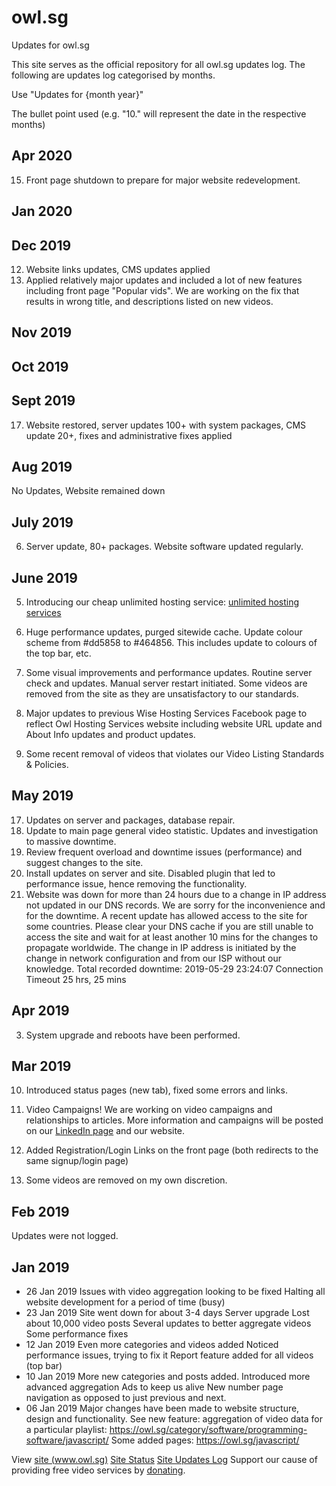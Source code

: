 # owl.sg
Updates for owl.sg

This site serves as the official repository for all owl.sg updates log.
The following are updates log categorised by months.

Use "Updates for {month year}"

The bullet point used (e.g. "10." will represent the date in the respective months)
## Apr 2020
15. Front page shutdown to prepare for major website redevelopment.
## Jan 2020
## Dec 2019
12. Website links updates, CMS updates applied
13. Applied relatively major updates and included a lot of new features including front page "Popular vids". We are working on the fix that results in wrong title, and descriptions listed on new videos.
## Nov 2019
## Oct 2019
## Sept 2019
17. Website restored, server updates 100+ with system packages, CMS update 20+, fixes and administrative fixes applied

## Aug 2019
No Updates, Website remained down

## July 2019
06. Server update, 80+ packages. Website software updated regularly.

## June 2019
05. Introducing our cheap unlimited hosting service: [unlimited hosting services](https://owl.sg/hosting/)
10. Huge performance updates, purged sitewide cache. Update colour scheme from #dd5858 to #464856. This includes update to colours of the top bar, etc.
13. Some visual improvements and performance updates. Routine server check and updates. Manual server restart initiated. Some videos are removed from the site as they are unsatisfactory to our standards.

14. Major updates to previous Wise Hosting Services Facebook page to reflect Owl Hosting Services website including website URL update and About Info updates and product updates.

17. Some recent removal of videos that violates our Video Listing Standards & Policies.

## May 2019
17. Updates on server and packages, database repair.
18. Update to main page general video statistic. Updates and investigation to massive downtime.
19. Review frequent overload and downtime issues (performance) and suggest changes to the site.
23. Install updates on server and site. Disabled plugin that led to performance issue, hence removing the functionality.
31. Website was down for more than 24 hours due to a change in IP address not updated in our DNS records. We are sorry for the inconvenience and for the downtime. A recent update has allowed access to the site for some countries. Please clear your DNS cache if you are still unable to access the site and wait for at least another 10 mins for the changes to propagate worldwide. The change in IP address is initiated by the change in network configuration and from our ISP without our knowledge. Total recorded downtime:
2019-05-29 23:24:07	Connection Timeout	25 hrs, 25 mins

## Apr 2019
3. System upgrade and reboots have been performed.

## Mar 2019
10. Introduced status pages (new tab), fixed some errors and links.
12. Video Campaigns! We are working on video campaigns and relationships to articles. More information and campaigns will be posted on our [LinkedIn page](https://www.linkedin.com/company/18977574/) and our website. 

27.  Added Registration/Login Links on the front page (both redirects to the same signup/login page)

29. Some videos are removed on my own discretion.

## Feb 2019
Updates were not logged.

## Jan 2019
- 26 Jan 2019
Issues with video aggregation looking to be fixed
Halting all website development for a period of time (busy)
- 23 Jan 2019
Site went down for about 3-4 days
Server upgrade
Lost about 10,000 video posts
Several updates to better aggregate videos
Some performance fixes
- 12 Jan 2019
Even more categories and videos added
Noticed performance issues, trying to fix it
Report feature added for all videos (top bar)
- 10 Jan 2019
More new categories and posts added.
Introduced more advanced aggregation
Ads to keep us alive
New number page navigation as opposed to just previous and next.
- 06 Jan 2019
Major changes have been made to website structure, design and functionality.
See new feature: aggregation of video data for a particular playlist: https://owl.sg/category/software/programming-software/javascript/
Some added pages: https://owl.sg/javascript/


View [site (www.owl.sg)](https://owl.sg)
[Site Status](https://status.owl.sg/)
[Site Updates Log](https://updates.owl.sg/)
Support our cause of providing free video services by [donating](https://www.paypal.me/owlg/8).
